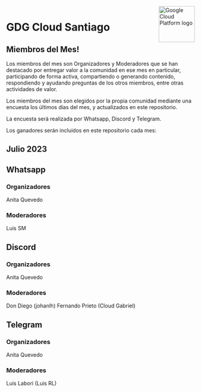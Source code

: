 <img src="https://avatars1.githubusercontent.com/u/48249676?s=200&v=4" alt="Google Cloud Platform logo" title="Google Cloud Platform" align="right" height="96" width="96"/>

# GDG Cloud Santiago

## Miembros del Mes!

Los miembros del mes son Organizadores y Moderadores que se han destacado por entregar valor a la comunidad en ese mes en particular, participando de forma activa, compartiendo o generando contenido, respondiendo y ayudando preguntas de los otros miembros, entre otras actividades de valor.

Los miembros del mes son elegidos por la propia comunidad mediante una encuesta los últimos días del mes, y actualizados en este repositorio.

La encuesta será realizada por Whatsapp, Discord y Telegram.

Los ganadores serán incluidos en este repositorio cada mes:

## Julio 2023

## Whatsapp

### Organizadores

Anita Quevedo

### Moderadores

Luis SM

## Discord

### Organizadores

Anita Quevedo

### Moderadores

Don Diego (johanlh)
Fernando Prieto (Cloud Gabriel)

## Telegram

### Organizadores

Anita Quevedo

### Moderadores

Luis Labori (Luis RL)
